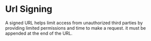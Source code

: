 # Url Signing

A signed URL helps limit access from unauthorized third parties by providing limited permissions and time to make a request. it must be appended at the end of the URL.





